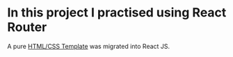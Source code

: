 # In this project I practised using React Router

A pure [HTML/CSS Template](https://www.free-css.com/free-css-templates/page284/pet-shop) was migrated into React JS.